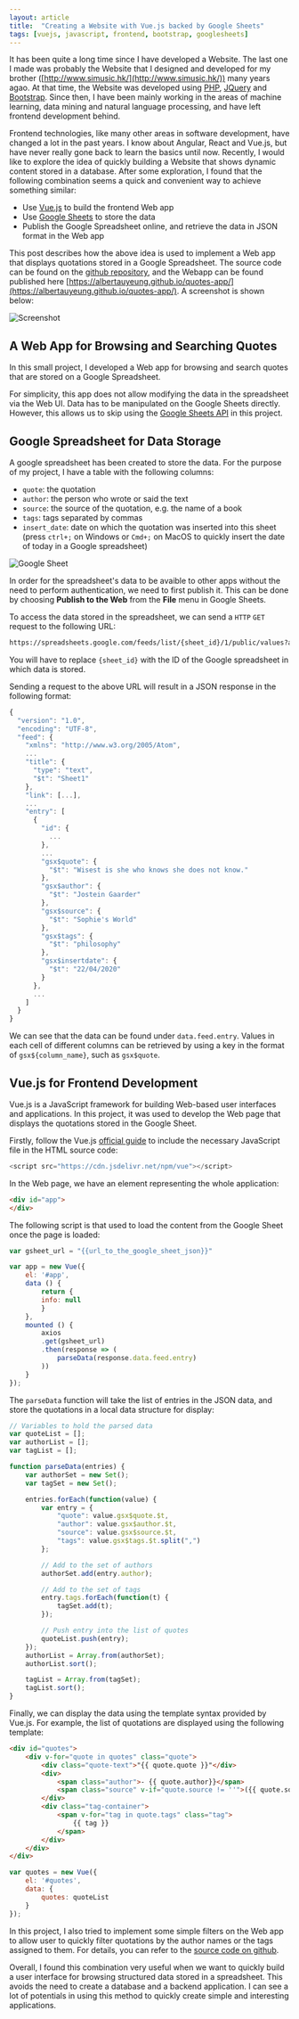 ```yaml
---
layout: article
title:  "Creating a Website with Vue.js backed by Google Sheets"
tags: [vuejs, javascript, frontend, bootstrap, googlesheets]
---
```


It has been quite a long time since I have developed a Website. The last one I made was probably the Website that I designed and developed for my brother ([http://www.simusic.hk/](http://www.simusic.hk/)) many years agao. At that time, the Website was developed using [PHP](https://www.php.net/), [JQuery](https://jquery.com/) and [Bootstrap](https://getbootstrap.com/). Since then, I have been mainly working in the areas of machine learning, data mining and natural language processing, and have left frontend development behind.

Frontend technologies, like many other areas in software development, have changed a lot in the past years. I know about Angular, React and Vue.js, but have never really gone back to learn the basics until now. Recently, I would like to explore the idea of quickly building a Website that shows dynamic content stored in a database. After some exploration, I found that the following combination seems a quick and convenient way to achieve something similar:
- Use [Vue.js](https://vuejs.org/) to build the frontend Web app
- Use [Google Sheets](https://docs.google.com/spreadsheets) to store the data
- Publish the Google Spreadsheet online, and retrieve the data in JSON format in the Web app

This post describes how the above idea is used to implement a Web app that displays quotations stored in a Google Spreadsheet. The source code can be found on the [github repository](https://github.com/albertauyeung/quotes-app), and the Webapp can be found published here [https://albertauyeung.github.io/quotes-app/](https://albertauyeung.github.io/quotes-app/). A screenshot is shown below:

![Screenshot](/assets/images/quote-app-screenshot.png)

## A Web App for Browsing and Searching Quotes

In this small project, I developed a Web app for browsing and search quotes that are stored on a Google Spreadsheet.

For simplicity, this app does not allow modifying the data in the spreadsheet via the Web UI. Data has to be manipulated on the Google Sheets directly. However, this allows us to skip using the [Google Sheets API](https://developers.google.com/sheets/api) in this project.

## Google Spreadsheet for Data Storage

A google spreadsheet has been created to store the data. For the purpose of my project, I have a table with the following columns:

- `quote`: the quotation
- `author`: the person who wrote or said the text
- `source`: the source of the quotation, e.g. the name of a book
- `tags`: tags separated by commas
- `insert_date`: date on which the quotation was inserted into this sheet (press `ctrl+;` on Windows or `Cmd+;` on MacOS to quickly insert the date of today in a Google spreadsheet)

![Google Sheet](/assets/images/gsheet-quotes-screenshot.png)

In order for the spreadsheet's data to be avaible to other apps without the need to perform authentication, we need to first publish it. This can be done by choosing **Publish to the Web** from the **File** menu in Google Sheets.

To access the data stored in the spreadsheet, we can send a `HTTP` `GET` request to the following URL:

```bash
https://spreadsheets.google.com/feeds/list/{sheet_id}/1/public/values?alt=json
```

You will have to replace `{sheet_id}` with the ID of the Google spreadsheet in which data is stored.

Sending a request to the above URL will result in a JSON response in the following format:

```javascript
{
  "version": "1.0",
  "encoding": "UTF-8",
  "feed": {
    "xmlns": "http://www.w3.org/2005/Atom",
    ...
    "title": {
      "type": "text",
      "$t": "Sheet1"
    },
    "link": [...],
    ...
    "entry": [
      {
        "id": {
          ...
        },
        ...
        "gsx$quote": {
          "$t": "Wisest is she who knows she does not know."
        },
        "gsx$author": {
          "$t": "Jostein Gaarder"
        },
        "gsx$source": {
          "$t": "Sophie's World"
        },
        "gsx$tags": {
          "$t": "philosophy"
        },
        "gsx$insertdate": {
          "$t": "22/04/2020"
        }
      },
      ...
    ]
  }
}
```

We can see that the data can be found under `data.feed.entry`. Values in each cell of different columns can be retrieved by using a key in the format of `gsx${column_name}`, such as `gsx$quote`.


## Vue.js for Frontend Development

Vue.js is a JavaScript framework for building Web-based user interfaces and applications. In this project, it was used to develop the Web page that displays the quotations stored in the Google Sheet.

Firstly, follow the Vue.js [official guide](https://vuejs.org/v2/guide/) to include the necessary JavaScript file in the HTML source code:

```javascript
<script src="https://cdn.jsdelivr.net/npm/vue"></script>
```

In the Web page, we have an element representing the whole application:

```html
<div id="app">
</div>
```

The following script is that used to load the content from the Google Sheet once the page is loaded:

```javascript
var gsheet_url = "{{url_to_the_google_sheet_json}}"

var app = new Vue({
    el: '#app',
    data () {
        return {
        info: null
        }
    },
    mounted () {
        axios
        .get(gsheet_url)
        .then(response => (
            parseData(response.data.feed.entry)
        ))
    }
});
```

The `parseData` function will take the list of entries in the JSON data, and store the quotations in a local data structure for display:

```javascript
// Variables to hold the parsed data
var quoteList = [];
var authorList = [];
var tagList = [];

function parseData(entries) {   
    var authorSet = new Set();
    var tagSet = new Set();

    entries.forEach(function(value) {
        var entry = {
            "quote": value.gsx$quote.$t,
            "author": value.gsx$author.$t,
            "source": value.gsx$source.$t,
            "tags": value.gsx$tags.$t.split(",")
        };

        // Add to the set of authors
        authorSet.add(entry.author);

        // Add to the set of tags
        entry.tags.forEach(function(t) {
            tagSet.add(t);
        });

        // Push entry into the list of quotes
        quoteList.push(entry);
    });
    authorList = Array.from(authorSet);
    authorList.sort();

    tagList = Array.from(tagSet);
    tagList.sort();
}
```

Finally, we can display the data using the template syntax provided by Vue.js. For example, the list of quotations are displayed using the following template:

```html
<div id="quotes">
    <div v-for="quote in quotes" class="quote">
        <div class="quote-text">"{{ quote.quote }}"</div>
        <div>
            <span class="author">- {{ quote.author}}</span>
            <span class="source" v-if="quote.source != ''">({{ quote.source }})</span>
        </div>
        <div class="tag-container">
            <span v-for="tag in quote.tags" class="tag">
                {{ tag }}
            </span>
        </div>
    </div>
</div>
```

```javascript
var quotes = new Vue({
    el: '#quotes',
    data: {
        quotes: quoteList
    }
});
```

In this project, I also tried to implement some simple filters on the Web app to allow user to quickly filter quotations by the author names or the tags assigned to them. For details, you can refer to the [source code on github](https://github.com/albertauyeung/quotes-app).

Overall, I found this combination very useful when we want to quickly build a user interface for browsing structured data stored in a spreadsheet. This avoids the need to create a database and a backend application. I can see a lot of potentials in using this method to quickly create simple and interesting applications.
